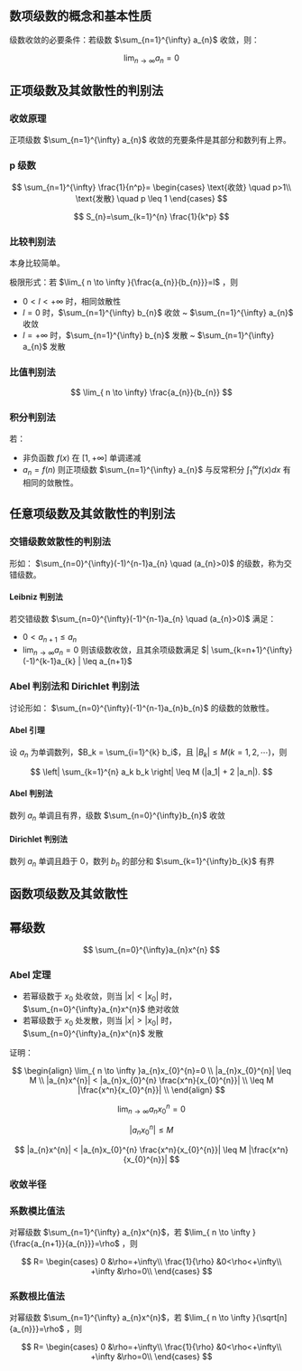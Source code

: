 ## 数项级数的概念和基本性质

级数收敛的必要条件：若级数 $\sum_{n=1}^{\infty} a_{n}$ 收敛，则：

$$
\lim_{ n \to \infty }{a_{n}}=0 
$$

## 正项级数及其敛散性的判别法

### 收敛原理

正项级数 $\sum_{n=1}^{\infty} a_{n}$ 收敛的充要条件是其部分和数列有上界。

### p 级数

$$
\sum_{n=1}^{\infty} \frac{1}{n^p}=
\begin{cases}
\text{收敛} \quad p>1\\
\text{发散} \quad p \leq 1
\end{cases}
$$

$$
S_{n}=\sum_{k=1}^{n} \frac{1}{k^p}
$$

### 比较判别法

本身比较简单。

极限形式：若 $\lim_{ n \to \infty }{\frac{a_{n}}{b_{n}}}=l$ ，则
* $0<l<+\infty$ 时，相同敛散性
* $l=0$ 时，$\sum_{n=1}^{\infty} b_{n}$ 收敛 ~ $\sum_{n=1}^{\infty} a_{n}$ 收敛
* $l=+\infty$ 时，$\sum_{n=1}^{\infty} b_{n}$ 发散 ~ $\sum_{n=1}^{\infty} a_{n}$ 发散

### 比值判别法

$$
\lim_{ n \to \infty} \frac{a_{n}}{b_{n}}
$$

### 积分判别法

若：
* 非负函数 $f(x)$ 在 $[1,+\infty]$ 单调递减
* $a_{n}=f(n)$
则正项级数 $\sum_{n=1}^{\infty} a_{n}$ 与反常积分 $\int_{1}^{\infty}f(x)dx$ 有相同的敛散性。

## 任意项级数及其敛散性的判别法

### 交错级数敛散性的判别法

形如： $\sum_{n=0}^{\infty}(-1)^{n-1}a_{n} \quad (a_{n}>0)$ 的级数，称为交错级数。

#### Leibniz 判别法

 若交错级数 $\sum_{n=0}^{\infty}(-1)^{n-1}a_{n} \quad (a_{n}>0)$ 满足：
- $0<a_{n+1} \leq a_{n}$ 
- $\lim_{ n \to \infty }{a_{n}}=0$ 
则该级数收敛，且其余项级数满足 $| \sum_{k=n+1}^{\infty}(-1)^{k-1}a_{k} | \leq a_{n+1}$

### Abel 判别法和 Dirichlet 判别法

讨论形如： $\sum_{n=0}^{\infty}(-1)^{n-1}a_{n}b_{n}$ 的级数的敛散性。

#### Abel 引理
设 $a_{n}$ 为单调数列，$B_k = \sum_{i=1}^{k} b_i$，且 $|B_k| \leq M (k = 1, 2, \cdots )$，则

$$
\left| \sum_{k=1}^{n} a_k b_k \right| \leq M (|a_1| + 2 |a_n|).
$$

#### Abel 判别法
数列 $a_{n}$ 单调且有界，级数 $\sum_{n=0}^{\infty}b_{n}$ 收敛

#### Dirichlet 判别法
数列 $a_{n}$ 单调且趋于 0，数列 $b_{n}$ 的部分和 $\sum_{k=1}^{\infty}b_{k}$ 有界


## 函数项级数及其敛散性


## 幂级数

$$
\sum_{n=0}^{\infty}a_{n}x^{n} 
$$

### Abel 定理

- 若幂级数于 $x_{0}$ 处收敛，则当 $|x|<|x_{0}|$ 时，  $\sum_{n=0}^{\infty}a_{n}x^{n}$ 绝对收敛
- 若幂级数于 $x_{0}$ 处发散，则当 $|x|>|x_{0}|$ 时，  $\sum_{n=0}^{\infty}a_{n}x^{n}$ 发散

证明：

$$
\begin{align}
\lim_{ n \to \infty }a_{n}x_{0}^{n}=0 \\
|a_{n}x_{0}^{n}| \leq M \\
|a_{n}x^{n}| < |a_{n}x_{0}^{n} \frac{x^n}{x_{0}^{n}}|  \\
\leq  M |\frac{x^n}{x_{0}^{n}}| \\
\end{align}
$$

$$
\lim_{ n \to \infty }a_{n}x_{0}^{n}=0 
$$

$$
|a_{n}x_{0}^{n}| \leq M 
$$

$$
|a_{n}x^{n}| < |a_{n}x_{0}^{n} \frac{x^n}{x_{0}^{n}}|
\leq  M |\frac{x^n}{x_{0}^{n}}|
$$

### 收敛半径



### 系数模比值法

对幂级数 $\sum_{n=1}^{\infty} a_{n}x^{n}$，若 $\lim_{ n \to \infty }{\frac{a_{n+1}}{a_{n}}}=\rho$ ，则

$$
R=
\begin{cases}
0 &\rho=+\infty\\
\frac{1}{\rho} &0<\rho<+\infty\\
+\infty &\rho=0\\
\end{cases}
$$

### 系数根比值法
对幂级数 $\sum_{n=1}^{\infty} a_{n}x^{n}$，若 $\lim_{ n \to \infty }{\sqrt[n]{a_{n}}}=\rho$ ，则

$$
R=
\begin{cases}
0 &\rho=+\infty\\
\frac{1}{\rho} &0<\rho<+\infty\\
+\infty &\rho=0\\
\end{cases}
$$
